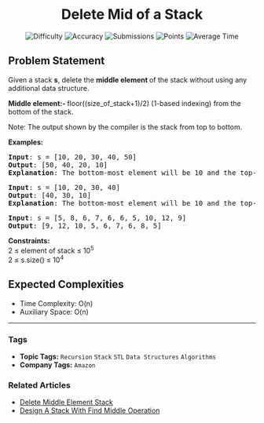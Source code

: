<h1 align="center">Delete Mid of a Stack</h1>

<p align="center">
  <img alt="Difficulty" title="Difficulty" src="https://custom-icon-badges.demolab.com/badge/Difficulty: Easy-1F222E?style=for-the-badge&logoColor=white&logo=fire"/>
  <img alt="Accuracy" title="Accuracy" src="https://custom-icon-badges.demolab.com/badge/Accuracy: 53.71%25-1F222E?style=for-the-badge&logoColor=white&logo=target"/>
  <img alt="Submissions" title="Submissions" src="https://custom-icon-badges.demolab.com/badge/Submissions: 158K+-1F222E?style=for-the-badge&logoColor=white&logo=repo"/>
  <img alt="Points" title="Points" src="https://custom-icon-badges.demolab.com/badge/Points: 2-1F222E?style=for-the-badge&logoColor=white&logo=award"/>
  <img alt="Average Time" title="Average Time" src="https://custom-icon-badges.demolab.com/badge/Average%20Time: N/A-1F222E?style=for-the-badge&logoColor=white&logo=clock"/>
</p>

## Problem Statement

Given a stack <b>s</b>, delete the <b>middle element </b>of the stack without using any additional data structure.


<b>Middle element:- </b>floor((size_of_stack+1)/2) (1-based indexing) from the bottom of the stack.


Note: The output shown by the compiler is the stack from top to bottom.

<b>Examples:</b>

<pre><b>Input</b>: s = [10, 20, 30, 40, 50]
<b>Output</b>: [50, 40, 20, 10]
<b>Explanation</b>: The bottom-most element will be 10 and the top-most element will be 50. Middle element will be element at index 3 from bottom, which is 30. Deleting 30, stack will look like {10 20 40 50}.
</pre>

<pre><b>Input</b>: s = [10, 20, 30, 40]
<b>Output</b>: [40, 30, 10]
<b>Explanation</b>: The bottom-most element will be 10 and the top-most element will be 40. Middle element will be element at index 2 from bottom, which is 20. Deleting 20, stack will look like {10 30 40}.<br></pre>

<pre><b>Input</b>: s = [5, 8, 6, 7, 6, 6, 5, 10, 12, 9]
<b>Output</b>: [9, 12, 10, 5, 6, 7, 6, 8, 5]</pre>

<b>Constraints:</b><br>2 ≤ element of stack ≤ 10<sup>5<br></sup>2 ≤ s.size() ≤ 10<sup>4</sup>

## Expected Complexities
- Time Complexity: O(n)
- Auxiliary Space: O(n)

<hr>

### Tags
- **Topic Tags:** `Recursion` `Stack` `STL` `Data Structures` `Algorithms`
- **Company Tags:** `Amazon`

### Related Articles
- [Delete Middle Element Stack](https://www.geeksforgeeks.org/delete-middle-element-stack/)
- [Design A Stack With Find Middle Operation](https://www.geeksforgeeks.org/design-a-stack-with-find-middle-operation/)
